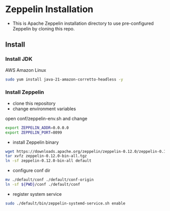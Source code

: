 # Zeppelin Installation

- This is Apache Zeppelin installation directory to use pre-configured Zeppelin by cloning this repo.

## Install

### Install JDK

AWS Amazon Linux

```bash
sudo yum install java-21-amazon-corretto-headless -y
```

### Install Zeppelin

- clone this repository
- change environment variables

open conf/zeppelin-env.sh and change

```bash
export ZEPPELIN_ADDR=0.0.0.0
export ZEPPELIN_PORT=8099
```

- install Zeppelin binary

```bash
wget https://downloads.apache.org/zeppelin/zeppelin-0.12.0/zeppelin-0.12.0-bin-all.tgz
tar xvfz zeppelin-0.12.0-bin-all.tgz
ln -sf zeppelin-0.12.0-bin-all default
```

- configure conf dir

```bash
mv ./default/conf ./default/conf-origin
ln -sf ${PWD}/conf ./default/conf
```

- register system service

```bash
sudo ./default/bin/zeppelin-systemd-service.sh enable
```
